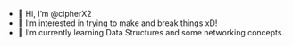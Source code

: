 - 👋 Hi, I’m @cipherX2
- 👀 I’m interested in trying to make and break things xD!
- 🌱 I’m currently learning Data Structures and some networking concepts.
<!-- - 💞️ I’m looking to collaborate on ...
- 📫 How to reach me ... -->

<!---
cipherX2/cipherX2 is a ✨ special ✨ repository because its `README.md` (this file) appears on your GitHub profile.
You can click the Preview link to take a look at your changes.
--->
